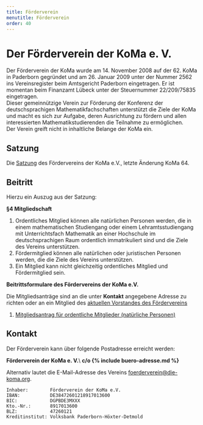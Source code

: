 ```yaml
---
title: Förderverein
menutitle: Förderverein
order: 40
---
```


# Der Förderverein der KoMa e. V.

Der Förderverein der KoMa wurde am 14. November 2008 auf der 62. KoMa in Paderborn gegründet und am 26. Januar 2009 unter der Nummer 2562 ins Vereinsregister beim Amtsgericht Paderborn eingetragen. Er ist momentan beim Finanzamt Lübeck unter der Steuernummer 22/209/75835 eingetragen.  
Dieser gemeinnützige Verein zur Förderung der Konferenz der deutschsprachigen Mathematikfachschaften unterstützt die Ziele der KoMa und macht es sich zur Aufgabe, deren Ausrichtung zu fördern und allen interessierten Mathematikstudierenden die Teilnahme zu ermöglichen.  
Der Verein greift nicht in inhaltliche Belange der KoMa ein.  

## Satzung
Die [Satzung](https://old.die-koma.org/wiki-beta/images/4/41/Satzung_verein_090530.pdf) des Fördervereins der KoMa e.V., letzte Änderung KoMa 64.

## Beitritt

Hierzu ein Auszug aus der Satzung:  
	
**§4 Mitgliedschaft**  

1. Ordentliches Mitglied können alle natürlichen Personen werden, die in einem mathematischen Studiengang oder einem Lehramtsstudiengang mit Unterrichtsfach Mathematik an einer Hochschule im deutschsprachigen Raum ordentlich immatrikuliert sind und die Ziele des Vereins unterstützen.  
2. Fördermitglied können alle natürlichen oder juristischen Personen werden, die die Ziele des Vereins unterstützen.  
3. Ein Mitglied kann nicht gleichzeitig ordentliches Mitglied und Fördermitglied sein. 

**Beitrittsformulare des Fördervereins der KoMa e.V.**  

Die Mitgliedsanträge sind an die unter **Kontakt** angegebene Adresse zu richten oder an ein Mitglied des [aktuellen Vorstandes des Fördervereins](https://die-koma.org/foerderverein/vorstaende/)

1. [Mitgliedsantrag für ordentliche Mitglieder (natürliche Personen)]()  

## Kontakt

Der Förderverein kann über folgende Postadresse erreicht werden:


**Förderverein der KoMa e. V.**\\
**c/o {% include buero-adresse.md %}**

Alternativ lautet die E-Mail-Adresse des Vereins [foerderverein@die-koma.org](mailto:foerderverein@die-koma.org).

    Inhaber:        Förderverein der KoMa e.V.
    IBAN:           DE38472601218917013600
    BIC:            DGPBDE3MXXX
    Kto.-Nr.:       8917013600
    BLZ:            47260121
    Kreditinstitut: Volksbank Paderborn-Höxter-Detmold